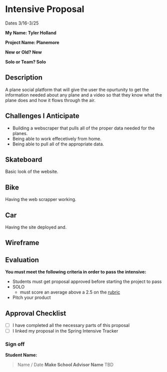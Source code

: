 # Intensive Proposal

Dates 3/16-3/25

**My Name: Tyler Holland** 


**Project Name: Planemore** 


**New or Old? New**


**Solo or Team? Solo**


## Description

A plane social platform that will give the user the opurtunity to get the information needed about any plane and a video so that they know what the plane does and how it flows through the air. 

## Challenges I Anticipate

 - Building a webscraper that pulls all of the proper data needed for the planes.
 - Being able to work effecetively from home.
 - Being able to pull all of the appropriate data.

## Skateboard

Basic look of the website.

## Bike

Having the web scrapper working.

## Car

Having the site deployed and.


## Wireframe




## Evaluation

**You must meet the following criteria in order to pass the intensive:**

- Students must get proposal approved before starting the project to pass
- SOLO 
    - must score an average above a 2.5 on the [rubric]
- Pitch your product

[rubric]:https://docs.google.com/document/d/1IOQDmohLBEBT-hyr-2vgw1mbZUNsq3fHxVfH0oRmVt0/edit


## Approval Checklist
- [ ] I have completed all the necessary parts of this proposal
- [ ] I linked my proposal in the Spring Intensive Tracker

### Sign off

**Student Name:**                
> Name / Date
**Make School Advisor Name**
> TBD